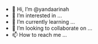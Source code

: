 - 👋 Hi, I’m @yandaarinah
- 👀 I’m interested in ...
- 🌱 I’m currently learning ...
- 💞️ I’m looking to collaborate on ...
- 📫 How to reach me ...

<!---
yandaarinah/yandaarinah is a ✨ special ✨ repository because its `README.md` (this file) appears on your GitHub profile.
You can click the Preview link to take a look at your changes.
--->
